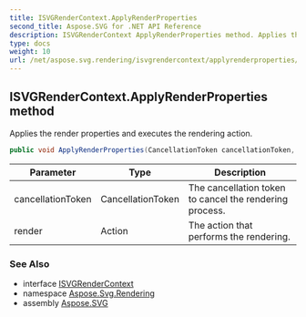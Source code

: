```yaml
---
title: ISVGRenderContext.ApplyRenderProperties
second_title: Aspose.SVG for .NET API Reference
description: ISVGRenderContext ApplyRenderProperties method. Applies the render properties and executes the rendering action
type: docs
weight: 10
url: /net/aspose.svg.rendering/isvgrendercontext/applyrenderproperties/
---
```

## ISVGRenderContext.ApplyRenderProperties method

Applies the render properties and executes the rendering action.

```csharp
public void ApplyRenderProperties(CancellationToken cancellationToken, Action render)
```

| Parameter | Type | Description |
| --- | --- | --- |
| cancellationToken | CancellationToken | The cancellation token to cancel the rendering process. |
| render | Action | The action that performs the rendering. |

### See Also

* interface [ISVGRenderContext](../)
* namespace [Aspose.Svg.Rendering](../../../aspose.svg.rendering/)
* assembly [Aspose.SVG](../../../)
